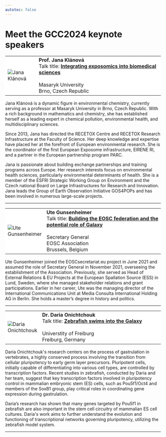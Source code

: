```yaml
---
autotoc: false
---
```


<slot name="/events/gcc2024/header" />

# Meet the GCC2024 keynote speakers

<table style="width: 100%">
  <tbody>
    <tr class="lead text-left" style="background-color: white">
      <td style="border: 0; width: 20%;">
        <img src="/images/events/gcc2024/jana-klanova.jpg" style="max-height: 200px;" alt="Jana Klánová" />
      </td>
      <td style="border: 0;">
        <strong>Prof. Jana Klánová</strong><br/>
        Talk title: <strong><a href="https://drive.google.com/file/d/1QlEVKgHtnS-Qx9SMbF3saxOfW6fw0KgW/view" target="_blank">Integrating exposomics into biomedical sciences</a></strong><br/><br/>
        Masaryk University<br/>
        Brno, Czech Republic<br/>
      </td>
    </tr>
  </tbody>
</table>

Jana Klánová is a dynamic figure in environmental chemistry, currently serving
as a professor at Masaryk University in Brno, Czech Republic. With a rich
background in mathematics and chemistry, she has established herself as a
leading expert in chemical pollution, environmental health, and
multidisciplinary sciences.

Since 2013, Jana has directed the RECETOX Centre and RECETOX Research
Infrastructure at the Faculty of Science. Her deep knowledge and expertise have
placed her at the forefront of European environmental research. She is the
coordinator of the first European Exposome infrastructure, EIRENE RI, and a
partner in the European partnership program PARC.

Jana is passionate about building exchange partnerships and training programs
across Europe. Her research interests focus on environmental health sciences,
particularly environmental determinants of health. She is a member of the ESFRI
Strategic Working Group on Environment and the Czech national Board on Large
Infrastructures for Research and Innovation. Jana leads the Group of Earth
Observation Initiative GOS4POPs and has been involved in numerous large-scale
projects.

<hr/>

<table style="width: 100%">
  <tbody>
    <tr class="lead text-left" style="background-color: white">
      <td style="border: 0; width: 20%;">
        <img src="/images/events/gcc2024/ute-gunsenheimer.jpg" style="max-height: 200px;" alt="Ute Gunsenheimer" />
      </td>
      <td style="border: 0;">
        <strong>Ute Gunsenheimer</strong><br/>
        Talk title: <strong><a href="https://docs.google.com/presentation/d/1HOApRL4Srbx-geQqfy0-8CZBTW9g9Yov/edit#slide=id.p1" target="_blank">Building the EOSC federation and the potential role of Galaxy</a></strong><br/><br/>
        Secretary General<br/>
        EOSC Association<br/>
        Brussels, Belgium<br/>
      </td>
    </tr>
  </tbody>
</table>

Ute Gunsenheimer joined the EOSCsecretariat.eu project in June 2021 and assumed
the role of Secretary General in November 2021, overseeing the establishment of
the Association. Previously, she served as Head of External Relations & EU
Projects at the European Spallation Source (ESS) in Lund, Sweden, where she
managed stakeholder relations and grant participations. Earlier in her career,
Ute was the managing director of the International Communications Unit at Media
Consulta International Holding AG in Berlin. She holds a master’s degree in
history and politics.

<hr />

<table style="width: 100%">
  <tbody>
    <tr class="lead text-left" style="background-color: white">
      <td style="border: 0; width: 20%;">
        <img src="/images/events/gcc2024/daria-onichtchouk.jpg" style="max-height: 200px;" alt="Daria Onichtchouk" />
      </td>
      <td style="border: 0;">
        <strong>Dr. Daria Onichtchouk</strong><br/>
        Talk title: <strong><a href="https://docs.google.com/presentation/d/1laVWA3r-Xk0A_tQZdgCMMfHV6N0KSi2kbs7_cxkoqac/edit#slide=id.p1" target="_blank">Zebrafish swims into the Galaxy</a></strong><br/><br/>
        Universtity of Freiburg<br/>
        Freiburg, Germany<br/>
      </td>
    </tr>
  </tbody>
</table>

Daria Onichtchouk's research centers on the process of gastrulation in
vertebrates, a highly conserved process involving the transition from cellular
pluripotency to early germ layer precursors. Pluripotent cells, initially
capable of differentiating into various cell types, are controlled by
transcription factors. Recent studies in zebrafish, conducted by Daria and her
team, suggest that key transcription factors involved in pluripotency control in
mammalian embryonic stem (ES) cells, such as Pou5f1/Oct4 and members of the
SoxB1 group, play critical roles in coordinating gene expression during
gastrulation.

Daria’s research has shown that many genes targeted by Pou5f1 in zebrafish are
also important in the stem cell circuitry of mammalian ES cell cultures. Daria's
work aims to further understand the evolution and functioning of transcriptional
networks governing pluripotency, utilizing the zebrafish model system.

<hr/>
